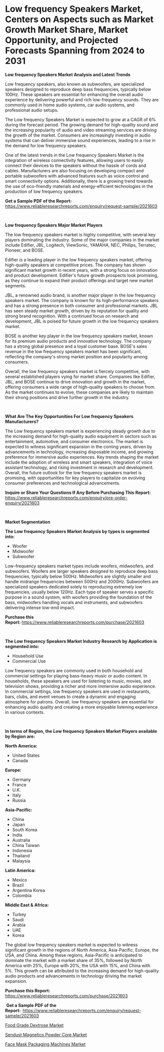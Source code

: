 <p><h1>Low frequency Speakers Market, Centers on Aspects such as Market Growth Market Share, Market Opportunity, and Projected Forecasts Spanning from 2024 to 2031</h1></p><p><strong>Low frequency Speakers Market Analysis and Latest Trends</strong></p>
<p><p>Low frequency speakers, also known as subwoofers, are specialized speakers designed to reproduce deep bass frequencies, typically below 100Hz. These speakers are essential for enhancing the overall audio experience by delivering powerful and rich low-frequency sounds. They are commonly used in home audio systems, car audio systems, and professional audio setups.</p><p>The Low frequency Speakers Market is expected to grow at a CAGR of 6% during the forecast period. The growing demand for high-quality sound and the increasing popularity of audio and video streaming services are driving the growth of the market. Consumers are increasingly investing in audio systems that can deliver immersive sound experiences, leading to a rise in the demand for low frequency speakers.</p><p>One of the latest trends in the Low frequency Speakers Market is the integration of wireless connectivity features, allowing users to easily connect their devices to the speakers without the hassle of cords and cables. Manufacturers are also focusing on developing compact and portable subwoofers with advanced features such as voice control and smart connectivity options. Additionally, there is a growing trend towards the use of eco-friendly materials and energy-efficient technologies in the production of low frequency speakers.</p></p>
<p><strong>Get a Sample PDF of the Report:&nbsp;</strong> <a href="https://www.reliableresearchreports.com/enquiry/request-sample/2021603">https://www.reliableresearchreports.com/enquiry/request-sample/2021603</a></p>
<p>&nbsp;</p>
<p><strong>Low frequency Speakers Major Market Players</strong></p>
<p><p>The low frequency speakers market is highly competitive, with several key players dominating the industry. Some of the major companies in the market include Edifier, JBL, Logitech, ViewSonic, YAMAHA, NEC, Philips, Terratec, Pioneer, and BOSE.</p><p>Edifier is a leading player in the low frequency speakers market, offering high-quality speakers at competitive prices. The company has shown significant market growth in recent years, with a strong focus on innovation and product development. Edifier's future growth prospects look promising, as they continue to expand their product offerings and target new market segments.</p><p>JBL, a renowned audio brand, is another major player in the low frequency speakers market. The company is known for its high-performance speakers and has a strong presence in both consumer and professional markets. JBL has seen steady market growth, driven by its reputation for quality and strong brand recognition. With a continued focus on research and development, JBL is poised for future growth in the low frequency speakers market.</p><p>BOSE is another key player in the low frequency speakers market, known for its premium audio products and innovative technology. The company has a strong global presence and a loyal customer base. BOSE's sales revenue in the low frequency speakers market has been significant, reflecting the company's strong market position and popularity among consumers.</p><p>Overall, the low frequency speakers market is fiercely competitive, with several established players vying for market share. Companies like Edifier, JBL, and BOSE continue to drive innovation and growth in the market, offering consumers a wide range of high-quality speakers to choose from. As the market continues to evolve, these companies are likely to maintain their strong positions and drive further growth in the industry.</p></p>
<p>&nbsp;</p>
<p><strong>What Are The Key Opportunities For Low frequency Speakers Manufacturers?</strong></p>
<p><p>The Low frequency speakers market is experiencing steady growth due to the increasing demand for high-quality audio equipment in sectors such as entertainment, automotive, and consumer electronics. The market is expected to witness significant expansion in the coming years, driven by advancements in technology, increasing disposable income, and growing preference for immersive audio experiences. Key trends shaping the market include the adoption of wireless and smart speakers, integration of voice assistant technology, and rising investment in research and development. Overall, the future outlook for the low frequency speakers market is promising, with opportunities for key players to capitalize on evolving consumer preferences and technological advancements.</p></p>
<p><strong>Inquire or Share Your Questions If Any Before Purchasing This Report:</strong> <a href="https://www.reliableresearchreports.com/enquiry/pre-order-enquiry/2021603">https://www.reliableresearchreports.com/enquiry/pre-order-enquiry/2021603</a></p>
<p>&nbsp;</p>
<p><strong>Market Segmentation</strong></p>
<p><strong>The Low frequency Speakers Market Analysis by types is segmented into:</strong></p>
<p><ul><li>Woofer</li><li>Midwoofer</li><li>Subwoofer</li></ul></p>
<p><p>Low-frequency speakers market types include woofers, midwoofers, and subwoofers. Woofers are larger speakers designed to reproduce deep bass frequencies, typically below 500Hz. Midwoofers are slightly smaller and handle midrange frequencies between 500Hz and 2000Hz. Subwoofers are specialized speakers dedicated solely to reproducing extremely low frequencies, usually below 120Hz. Each type of speaker serves a specific purpose in a sound system, with woofers providing the foundation of the bass, midwoofers handling vocals and instruments, and subwoofers delivering intense low-end impact.</p></p>
<p><strong>Purchase this Report:&nbsp;</strong><a href="https://www.reliableresearchreports.com/purchase/2021603">https://www.reliableresearchreports.com/purchase/2021603</a></p>
<p>&nbsp;</p>
<p><strong>The Low frequency Speakers Market Industry Research by Application is segmented into:</strong></p>
<p><ul><li>Household Use</li><li>Commercial Use</li></ul></p>
<p><p>Low frequency speakers are commonly used in both household and commercial settings for playing bass-heavy music or audio content. In households, these speakers are used for listening to music, movies, and television shows, providing a richer and more immersive audio experience. In commercial settings, low frequency speakers are used in restaurants, bars, clubs, and event venues to create a dynamic and engaging atmosphere for patrons. Overall, low frequency speakers are essential for enhancing audio quality and creating a more enjoyable listening experience in various contexts.</p></p>
<p>&nbsp;</p>
<p><strong>In terms of Region, the Low frequency Speakers Market Players available by Region are:</strong></p>
<p>
    <p> <strong> North America: </strong>
        <ul>
            <li>United States</li>
            <li>Canada</li>
        </ul>
        </p> 
    <p> <strong> Europe: </strong>
        <ul>
            <li>Germany</li>
            <li>France</li>
            <li>U.K.</li>
            <li>Italy</li>
            <li>Russia</li>
        </ul>
        </p> 
    <p> <strong> Asia-Pacific: </strong>
        <ul>
            <li>China</li>
            <li>Japan</li>
            <li>South Korea</li>
            <li>India</li>
            <li>Australia</li>
            <li>China Taiwan</li>
            <li>Indonesia</li>
            <li>Thailand</li>
            <li>Malaysia</li>
        </ul>
        </p> 
    <p> <strong> Latin America: </strong>
        <ul>
            <li>Mexico</li>
            <li>Brazil</li>
            <li>Argentina Korea</li>
            <li>Colombia</li>
        </ul>
        </p> 
    <p> <strong> Middle East & Africa: </strong>
        <ul>
            <li>Turkey</li>
            <li>Saudi</li>
            <li>Arabia</li>
            <li>UAE</li>
            <li>Korea</li>
        </ul>
    </p>
    </p>
<p><p>The global low frequency speakers market is expected to witness significant growth in the regions of North America, Asia-Pacific, Europe, the USA, and China. Among these regions, Asia-Pacific is anticipated to dominate the market with a market share of 35%, followed by North America with 25%, Europe with 20%, the USA with 15%, and China with 5%. This growth can be attributed to the increasing demand for high-quality audio products and advancements in technology driving the market expansion.</p></p>
<p><strong>Purchase this Report: </strong><a href="https://www.reliableresearchreports.com/purchase/2021603">https://www.reliableresearchreports.com/purchase/2021603</a></p>
<p>&nbsp;<strong>Get a Sample PDF of the Report:&nbsp;&nbsp;</strong><a href="https://www.reliableresearchreports.com/enquiry/request-sample/2021603">https://www.reliableresearchreports.com/enquiry/request-sample/2021603</a></p>
<p><strong></strong></p>
<p><p><a href="https://www.linkedin.com/pulse/global-food-grade-dextrose-market-size-trends-insights-projections-vssoe?trackingId=BvPfdoUfZBG2puKpDZGe%2FA%3D%3D">Food Grade Dextrose Market</a></p><p><a href="https://www.linkedin.com/pulse/sendust-magnetics-powder-core-market-size-growth-forecast-7mtve?trackingId=kIKZ3diTaSDQV%2BRCDycBug%3D%3D">Sendust Magnetics Powder Core Market</a></p><p><a href="https://www.linkedin.com/pulse/face-mask-packaging-machines-market-research-report-unlocks-oucpe?trackingId=Lpm6D6RzFs3HdhnUu19KSg%3D%3D">Face Mask Packaging Machines Market</a></p></p>